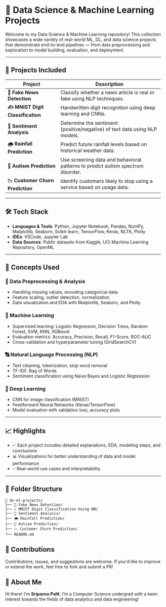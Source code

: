 # 🧠 Data Science & Machine Learning Projects

Welcome to my Data Science & Machine Learning repository! This collection showcases a wide variety of real-world ML, DL, and data science projects that demonstrate end-to-end pipelines — from data preprocessing and exploration to model building, evaluation, and deployment.

---

## 📌 Projects Included

| Project | Description |
|--------|-------------|
| **📰 Fake News Detection** | Classify whether a news article is real or fake using NLP techniques. |
| **✍️ MNIST Digit Classification** | Handwritten digit recognition using deep learning and CNNs. |
| **💬 Sentiment Analysis** | Determine the sentiment (positive/negative) of text data using NLP models. |
| **🌧️ Rainfall Prediction** | Predict future rainfall levels based on historical weather data. |
| **🧩 Autism Prediction** | Use screening data and behavioral patterns to predict autism spectrum disorder. |
| **📉 Customer Churn Prediction** | Identify customers likely to stop using a service based on usage data. |

---

## 🛠️ Tech Stack

- **Languages & Tools**: Python, Jupyter Notebook, Pandas, NumPy, Matplotlib, Seaborn, Scikit-learn, TensorFlow, Keras, NLTK, Plotly
- **IDEs**: VSCode, Jupyter Lab
- **Data Sources**: Public datasets from Kaggle, UCI Machine Learning Repository, OpenML

---

## 🧪 Concepts Used

### 🧹 Data Preprocessing & Analysis
- Handling missing values, encoding categorical data
- Feature scaling, outlier detection, normalization
- Data visualization and EDA with Matplotlib, Seaborn, and Plotly

### 🧠 Machine Learning
- Supervised learning: Logistic Regression, Decision Trees, Random Forest, SVM, KNN, XGBoost
- Evaluation metrics: Accuracy, Precision, Recall, F1-Score, ROC-AUC
- Cross-validation and hyperparameter tuning (GridSearchCV)

### 🔠 Natural Language Processing (NLP)
- Text cleaning, tokenization, stop word removal
- TF-IDF, Bag of Words
- Sentiment classification using Naive Bayes and Logistic Regression

### 🧬 Deep Learning
- CNN for image classification (MNIST)
- Feedforward Neural Networks (Keras/TensorFlow)
- Model evaluation with validation loss, accuracy plots

---

## 📈 Highlights

- ✅ Each project includes detailed explanations, EDA, modeling steps, and conclusions
- 📊 Visualizations for better understanding of data and model performance
- 💡 Real-world use cases and interpretability

---

## 📂 Folder Structure

```
📁 ds-ml-projects/
├── 📰 Fake News Detection/
├── ✍️ MNIST Digit Classification Using NN/
├── 💬 Sentiment Analysis/
├── 🌧️ Rainfall Prediction/
├── 🧩 Autism Prediction/
├── 📉 Customer Churn Prediction/
└── README.md
```

## 🙌 Contributions

Contributions, issues, and suggestions are welcome. If you'd like to improve or extend the work, feel free to fork and submit a PR!


## 🌟 About Me

Hi there! I'm **Sriparno Palit**. I’m a Computer Science undergrad with a keen interest towards the fields of data analytics and data engineering!
